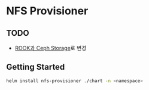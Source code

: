 # NFS Provisioner

## TODO

- [ROOK과 Ceph Storage](https://rook.io/docs/rook/v1.5/ceph-storage.html)로 변경

## Getting Started

```bash
helm install nfs-provisioner ./chart -n <namespace>
```
